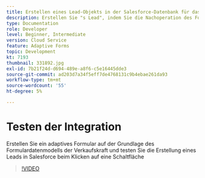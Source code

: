 ```yaml
---
title: Erstellen eines Lead-Objekts in der Salesforce-Datenbank für das Klickereignis einer Schaltfläche
description: Erstellen Sie "s Lead", indem Sie die Nachoperation des Formulardatenmodells aufrufen.
type: Documentation
role: Developer
level: Beginner, Intermediate
version: Cloud Service
feature: Adaptive Forms
topic: Development
kt: 7193
thumbnail: 331892.jpg
exl-id: 7b21f24d-d694-489e-a8f6-c5e16445dde3
source-git-commit: ad203d7a34f5eff7de4768131c9b4ebae261da93
workflow-type: tm+mt
source-wordcount: '55'
ht-degree: 5%

---
```


# Testen der Integration

Erstellen Sie ein adaptives Formular auf der Grundlage des Formulardatenmodells der Verkaufskraft und testen Sie die Erstellung eines Leads in Salesforce beim Klicken auf eine Schaltfläche

>[!VIDEO](https://video.tv.adobe.com/v/331892?quality=12&learn=on)
